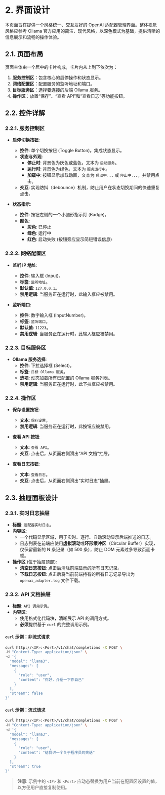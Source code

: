 # 2. 界面设计

本页面旨在提供一个风格统一、交互友好的 OpenAI 适配器管理界面。整体视觉风格应参考 Ollama 官方应用的简洁、现代风格，以深色模式为基础，提供清晰的信息展示和流畅的操作体验。

## 2.1. 页面布局

页面主体由一个居中的卡片构成，卡片内从上到下依次为：
1.  **服务控制区**：包含核心的启停操作和状态显示。
2.  **网络配置区**：配置服务的监听地址和端口。
3.  **目标服务区**：选择要连接的后端 Ollama 服务。
4.  **操作区**：放置“保存”、“查看 API”和“查看日志”等功能按钮。

## 2.2. 控件详解

### 2.2.1. 服务控制区

- **启停切换按钮**: 
    - **控件**: 单个切换按钮 (Toggle Button)，集成状态显示。
    - **状态与外观**:
        - **停止时**: 背景色为灰色或蓝色，文本为 `启动服务`。
        - **运行时**: 背景色为绿色，文本为 `服务运行中`。
        - **加载中**: 按钮显示加载动画，文本为 `启动中...` 或 `停止中...`，并禁用点击。
    - **交互**: 实现防抖（debounce）机制，防止用户在状态切换期间的快速重复点击。

- **状态指示**: 
    - **控件**: 按钮左侧的一个小圆形指示灯 (Badge)。
    - **颜色**: 
        - **灰色**: 已停止
        - **绿色**: 运行中
        - **红色**: 启动失败 (按钮旁应显示简短错误信息)

### 2.2.2. 网络配置区

- **监听 IP 地址**: 
    - **控件**: 输入框 (Input)。
    - **标签**: `监听地址`。
    - **默认值**: `127.0.0.1`。
    - **禁用逻辑**: 当服务正在运行时，此输入框应被禁用。

- **监听端口**: 
    - **控件**: 数字输入框 (InputNumber)。
    - **标签**: `监听端口`。
    - **默认值**: `11223`。
    - **禁用逻辑**: 当服务正在运行时，此输入框应被禁用。

### 2.2.3. 目标服务区

- **Ollama 服务选择**: 
    - **控件**: 下拉选择框 (Select)。
    - **标签**: `目标 Ollama 服务`。
    - **选项**: 动态加载所有已配置的 Ollama 服务列表。
    - **禁用逻辑**: 当服务正在运行时，此下拉框应被禁用。

### 2.2.4. 操作区

- **保存设置按钮**: 
    - **文本**: `保存设置`。
    - **禁用逻辑**: 当服务正在运行时，此按钮应被禁用。

- **查看 API 按钮**: 
    - **文本**: `查看 API`。
    - **交互**: 点击后，从页面右侧滑出“API 文档”抽屉。

- **查看日志按钮**: 
    - **文本**: `查看日志`。
    - **交互**: 点击后，从页面右侧滑出“实时日志”抽屉。

## 2.3. 抽屉面板设计

### 2.3.1. 实时日志抽屉

- **标题**: `适配器实时日志`。
- **内容区**: 
    - 一个代码显示区域，用于实时、逐行、自动滚动显示后端推送的日志。
    - 日志列表在前端应使用**虚拟滚动**或**环形缓冲区**（Circular Buffer）实现，仅保留最新的 N 条记录（如 500 条），防止 DOM 元素过多导致页面卡顿。
- **操作区** (位于抽屉顶部):
    - **清空日志按钮**: 点击后清除前端显示的所有日志记录。
    - **下载日志按钮**: 点击后将当前前端持有的所有日志记录导出为 `openai_adapter.log` 文件下载。

### 2.3.2. API 文档抽屉

- **标题**: `API 调用示例`。
- **内容区**: 
    - 使用格式化代码块，清晰展示 API 的调用方式。
    - **必须**提供基于 `curl` 的完整调用示例。

#### `curl` 示例：非流式请求

```sh
curl http://<IP>:<Port>/v1/chat/completions -X POST \
-H "Content-Type: application/json" \
-d '{
  "model": "llama3",
  "messages": [
    {
      "role": "user",
      "content": "你好，介绍一下你自己"
    }
  ],
  "stream": false
}'
```

#### `curl` 示例：流式请求

```sh
curl http://<IP>:<Port>/v1/chat/completions -X POST \
-H "Content-Type: application/json" \
-d '{
  "model": "llama3",
  "messages": [
    {
      "role": "user",
      "content": "给我讲一个关于程序员的笑话"
    }
  ],
  "stream": true
}'
```

> **注意**: 示例中的 `<IP>` 和 `<Port>` 应动态替换为用户当前在配置区设置的值，以方便用户直接复制使用。
